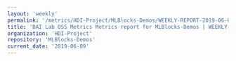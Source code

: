 ```yaml
---
layout: 'weekly'
permalink: '/metrics/HDI-Project/MLBlocks-Demos/WEEKLY-REPORT-2019-06-09'
title: 'DAI Lab OSS Metrics Metrics report for MLBlocks-Demos | WEEKLY-REPORT-2019-06-09'
organization: 'HDI-Project'
repository: 'MLBlocks-Demos'
current_date: '2019-06-09'
---
```

